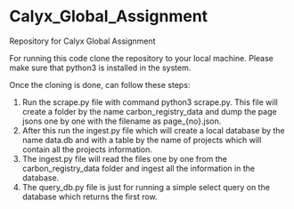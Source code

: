 # Calyx_Global_Assignment
Repository for Calyx Global Assignment

For running this code clone the repository to your local machine.
Please make sure that python3 is installed in the system.

Once the cloning is done, can follow these steps:
1. Run the scrape.py file with command python3 scrape.py. This file will create a folder by the name carbon_registry_data and dump the page jsons one by one with the filename as page_{no}.json.
2. After this run the ingest.py file which will create a local database by the name data.db and with a table by the name of projects which will contain all the projects information.
3. The ingest.py file will read the files one by one from the carbon_registry_data folder and ingest all the information in the database.
4. The query_db.py file is just for running a simple select query on the database which returns the first row.

